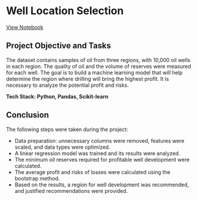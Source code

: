# Well Location Selection

[View Notebook](https://nbviewer.org/github/ootho/data_science/blob/main/well_location/well_location.ipynb)

## Project Objective and Tasks

The dataset contains samples of oil from three regions, with 10,000 oil wells in each region. The quality of oil and the volume of reserves were measured for each well. The goal is to build a machine learning model that will help determine the region where drilling will bring the highest profit. It is necessary to analyze the potential profit and risks.

**Tech Stack: Python, Pandas, Scikit-learn**

## Conclusion

The following steps were taken during the project:
- Data preparation: unnecessary columns were removed, features were scaled, and data types were optimized.
- A linear regression model was trained and its results were analyzed.
- The minimum oil reserves required for profitable well development were calculated.
- The average profit and risks of losses were calculated using the bootstrap method.
- Based on the results, a region for well development was recommended, and justified recommendations were provided.